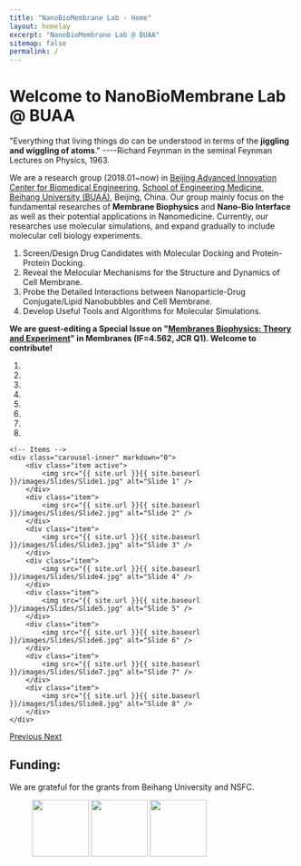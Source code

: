 ```yaml
---
title: "NanoBioMembrane Lab - Home"
layout: homelay
excerpt: "NanoBioMembrane Lab @ BUAA"
sitemap: false
permalink: /
---
```


# Welcome to NanoBioMembrane Lab @ BUAA
"Everything that living things do can be understood in terms of the **jiggling and wiggling of atoms**."  ----Richard Feynman in the seminal Feynman Lectures on Physics, 1963.

We are a research group (2018.01~now) in [Beijing Advanced Innovation Center for Biomedical Engineering](https://baicbme.buaa.edu.cn/), [School of Engineering Medicine](http://ygy.buaa.edu.cn/), [Beihang University (BUAA)](https://www.buaa.edu.cn), Beijing, China. Our group mainly focus on the fundamental researches of **Membrane Biophysics** and **Nano-Bio Interface** as well as their potential applications in Nanomedicine. Currently, our researches use molecular simulations, and expand gradually to include molecular cell biology experiments.
1. Screen/Design Drug Candidates with Molecular Docking and Protein-Protein Docking.
2. Reveal the Melocular Mechanisms for the Structure and Dynamics of Cell Membrane.
3. Probe the Detailed Interactions between Nanoparticle-Drug Conjugate/Lipid Nanobubbles and Cell Membrane.
4. Develop Useful Tools and Algorithms for Molecular Simulations.

 
**We are guest-editing a Special Issue on "[Membranes Biophysics: Theory and Experiment](https://www.mdpi.com/journal/membranes/special_issues/C5NMAGDENE)" in Membranes (IF=4.562, JCR Q1). Welcome to contribute!**

<div markdown="0" id="carousel" class="carousel slide" data-ride="carousel" data-interval="5000" data-pause="hover" >
    <!-- Menu -->
    <ol class="carousel-indicators">
        <li data-target="#carousel" data-slide-to="0" class="active"></li>
        <li data-target="#carousel" data-slide-to="1"></li>
        <li data-target="#carousel" data-slide-to="2"></li>
        <li data-target="#carousel" data-slide-to="3"></li>
        <li data-target="#carousel" data-slide-to="4"></li>
        <li data-target="#carousel" data-slide-to="5"></li>
        <li data-target="#carousel" data-slide-to="6"></li>
        <li data-target="#carousel" data-slide-to="7"></li>
<!--        <li data-target="#carousel" data-slide-to="6"></li>  -->
    </ol>
 
    <!-- Items -->
    <div class="carousel-inner" markdown="0">
        <div class="item active">
            <img src="{{ site.url }}{{ site.baseurl }}/images/Slides/Slide1.jpg" alt="Slide 1" />
        </div>
        <div class="item">
            <img src="{{ site.url }}{{ site.baseurl }}/images/Slides/Slide2.jpg" alt="Slide 2" />
        </div>
        <div class="item">
            <img src="{{ site.url }}{{ site.baseurl }}/images/Slides/Slide3.jpg" alt="Slide 3" />
        </div>
        <div class="item">
            <img src="{{ site.url }}{{ site.baseurl }}/images/Slides/Slide4.jpg" alt="Slide 4" />
        </div>
        <div class="item">
            <img src="{{ site.url }}{{ site.baseurl }}/images/Slides/Slide5.jpg" alt="Slide 5" />
        </div>
        <div class="item">
            <img src="{{ site.url }}{{ site.baseurl }}/images/Slides/Slide6.jpg" alt="Slide 6" />
        </div>
        <div class="item">
            <img src="{{ site.url }}{{ site.baseurl }}/images/Slides/Slide7.jpg" alt="Slide 7" />
        </div>
        <div class="item">
            <img src="{{ site.url }}{{ site.baseurl }}/images/Slides/Slide8.jpg" alt="Slide 8" />
        </div>     
    </div>
  <a class="left carousel-control" href="#carousel" role="button" data-slide="prev">
    <span class="glyphicon glyphicon-chevron-left" aria-hidden="true"></span>
    <span class="sr-only">Previous</span>
  </a>
  <a class="right carousel-control" href="#carousel" role="button" data-slide="next">
    <span class="glyphicon glyphicon-chevron-right" aria-hidden="true"></span>
    <span class="sr-only">Next</span>
  </a>
</div>

## Funding:
We are grateful for the grants from Beihang University and NSFC.

<figure class="fourth">
<img src="{{ site.url }}{{ site.baseurl }}/images/BUAA_logo.jpg" style="width: 100px">
<img src="{{ site.url }}{{ site.baseurl }}/images/BME_logo.jpg" style="width: 100px">
<img src="{{ site.url }}{{ site.baseurl }}/images/logo_nsfc.jpg" style="width: 100px">
<!-- </figure> -->
